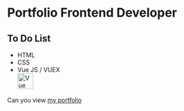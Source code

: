 # Portfolio Frontend Developer
## To Do List 
- HTML
- CSS 
- Vue JS / VUEX      
<a href="https://vuejs.org/" target="_blank" rel="noreferrer"><img src="https://raw.githubusercontent.com/danielcranney/readme-generator/main/public/icons/skills/vuejs-colored.svg" width="36" height="36" alt="Vue" /></a>

Can you view [my portfolio](https://alexvrbk.github.io/todo-vue/)
